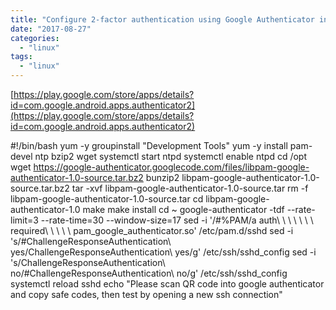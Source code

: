 ```yaml
---
title: "Configure 2-factor authentication using Google Authenticator in CentOS"
date: "2017-08-27"
categories: 
  - "linux"
tags: 
  - "linux"
---
```


[https://play.google.com/store/apps/details?id=com.google.android.apps.authenticator2](https://play.google.com/store/apps/details?id=com.google.android.apps.authenticator2)

#!/bin/bash
yum -y groupinstall "Development Tools"
yum -y install pam-devel ntp bzip2 wget
systemctl start ntpd
systemctl enable ntpd
cd /opt
wget https://google-authenticator.googlecode.com/files/libpam-google-authenticator-1.0-source.tar.bz2
bunzip2 libpam-google-authenticator-1.0-source.tar.bz2
tar -xvf libpam-google-authenticator-1.0-source.tar
rm -f libpam-google-authenticator-1.0-source.tar
cd libpam-google-authenticator-1.0
make
make install
cd ~
google-authenticator -tdf --rate-limit=3 --rate-time=30 --window-size=17
sed -i '/#%PAM/a auth\\ \\ \\ \\ \\ \\ \\ required\\ \\ \\ \\ \\ pam\_google\_authenticator.so' /etc/pam.d/sshd
sed -i 's/#ChallengeResponseAuthentication\\ yes/ChallengeResponseAuthentication\\ yes/g' /etc/ssh/sshd\_config
sed -i 's/ChallengeResponseAuthentication\\ no/#ChallengeResponseAuthentication\\ no/g' /etc/ssh/sshd\_config
systemctl reload sshd
echo "Please scan QR code into google authenticator and copy safe codes, then test by opening a new ssh connection"
